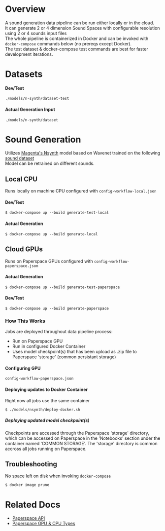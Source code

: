 # Overview
A sound generation data pipeline can be run either locally or in the cloud.<br />
It can generate 2 or 4 dimension Sound Spaces with configurable resolution using 2 or 4 sounds input files<br />
The whole pipeline is containerized in Docker and can be invoked with `docker-compose` commands below (no prereqs except Docker).<br />
The test dataset & docker-compose test commands are best for faster development iterations.

# Datasets

#### Dev/Test 
`./models/n-synth/dataset-test`

#### Actual Generation Input
`./models/n-synth/dataset`

# Sound Generation

Utilizes [Magenta's Nsynth](https://github.com/tensorflow/magenta/tree/master/magenta/models/nsynth) 
model based on Wavenet trained on the following [sound dataset](https://magenta.tensorflow.org/datasets/nsynth) <br />
Model can be retrained on different sounds.

## Local CPU
Runs locally on machine CPU configured with `config-workflow-local.json`

#### Dev/Test
```
$ docker-compose up --build generate-test-local
```

#### Actual Generation
```
$ docker-compose up --build generate-local
```

## Cloud GPUs
Runs on Paperspace GPUs configured with `config-workflow-paperspace.json`

#### Actual Generation
```
$ docker-compose up --build generate-test-paperspace
```

#### Dev/Test
```
$ docker-compose up --build generate-paperspace
```

### How This Works
Jobs are deployed throughout data pipeline process:
* Run on Paperspace GPU
* Run in configured Docker Container
* Uses model checkpoint(s) that has been upload as .zip file to Paperspace 'storage' (common persistant storage)

#### Configuring GPU
`config-workflow-paperspace.json`

#### Deploying updates to Docker Container
Right now all jobs use the same container
```
$ ./models/nsynth/deploy-docker.sh
```

##### Deploying updated model checkpoint(s)
Checkpoints are accessed through the Paperspace 'storage' directory, which can be accessed on Paperspace in the 'Notebooks' section under the container named 'COMMON STORAGE'. The 'storage' directory is common accross all jobs running on Paperspace.

## Troubleshooting

No space left on disk when invoking `docker-compose`
```
$ docker image prune
```

# Related Docs
* [Paperspace API](https://paperspace.github.io/paperspace-node/)
* [Paperspace GPU & CPU Types](https://support.paperspace.com/hc/en-us/articles/360007742114-Gradient-Instance-Types)

